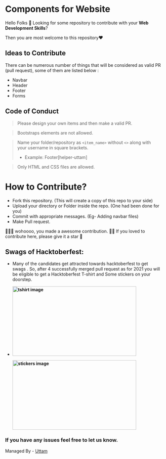# Components for Website

Hello Folks 🙌
Looking for some repository to contribute with your **Web Development Skills**?

Then you are most welcome to this repository❤


## Ideas to Contribute
There can be numerous number of things that will be considered as valid PR (pull request), 
some of them are listed below :

- Navbar
- Header
- Footer
- Forms

## Code of Conduct
> Please design your own items and then make a valid PR.

> Bootstraps elements are not allowed.

> Name your folder/repository as `<item_name>` without `<>` along with your username in square brackets.
>  * Example: Footer[helper-uttam]

> Only HTML and CSS files are allowed.

# How to Contribute?
* Fork this repository. (This will create a copy of this repo to your side)
* Upload your directory or Folder inside the repo. (One had been done for you)
* Commit with appropriate messages. (Eg- Adding navbar files)
* Make Pull request.

🙌🎉🎉 wohoooo, you made a awesome contribution. 🎉🎉
 If you loved to contribute here, please give it a star 🥶
 
 ## Swags of Hacktoberfest:
- Many of the candidates get attracted towards hacktoberfest to get swags . So, after 4 successfully merged pull request as for 2021 you will be eligible to get a Hacktoberfest T-shirt and Some stickers on your doorstep.
 
     <li><B><p><img src="https://miro.medium.com/max/1050/1*4JctIO7irt8hFxBmTvUpiQ.jpeg" width="400" height="225" style="width: 400px; height: 225px;" alt="tshirt image"></a></p><p><img src="https://miro.medium.com/max/1050/1*jkffr74bq5RsQ_xqDhgqYQ.jpeg" width="400" height="225" style="width: 400px; height: 225px;" alt="stickers image"></p>
</b></li>

### If you have any issues feel free to let us know.

Managed By - <a href="https://github.com/helper-uttam/">Uttam</a>

